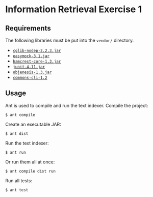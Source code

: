 Information Retrieval Exercise 1
================================

Requirements
------------

The following libraries must be put into the `vendor/` directory.

- [`cglib-nodep-2.2.3.jar`](http://sourceforge.net/projects/cglib/files/cglib2/2.2.3/cglib-nodep-2.2.3.jar/download)
- [`easymock-3.1.jar`](http://sourceforge.net/projects/easymock/files/EasyMock/3.1/easymock-3.1.zip/download)
- [`hamcrest-core-1.3.jar`](http://search.maven.org/remotecontent?filepath=org/hamcrest/hamcrest-core/1.3/hamcrest-core-1.3.jar)
- [`junit-4.11.jar`](http://search.maven.org/remotecontent?filepath=junit/junit/4.11/junit-4.11.jar)
- [`objenesis-1.3.jar`](http://objenesis.googlecode.com/files/objenesis-1.3-bin.zip)
- [`commons-cli-1.2`](http://tweedo.com/mirror/apache//commons/cli/binaries/commons-cli-1.2-bin.zip)


Usage
-----

Ant is used to compile and run the text indexer. Compile the project:

    $ ant compile

Create an executable JAR:

    $ ant dist

Run the text indexer:

    $ ant run

Or run them all at once:

    $ ant compile dist run
    
Run all tests:

    $ ant test

